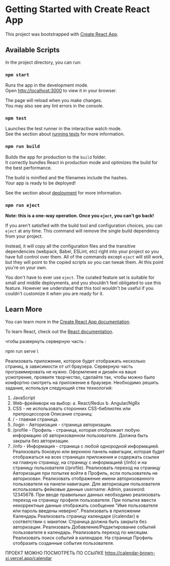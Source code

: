 # Getting Started with Create React App

This project was bootstrapped with [Create React App](https://github.com/facebook/create-react-app).

## Available Scripts

In the project directory, you can run:

### `npm start`

Runs the app in the development mode.\
Open [http://localhost:3000](http://localhost:3000) to view it in your browser.

The page will reload when you make changes.\
You may also see any lint errors in the console.

### `npm test`

Launches the test runner in the interactive watch mode.\
See the section about [running tests](https://facebook.github.io/create-react-app/docs/running-tests) for more information.

### `npm run build`

Builds the app for production to the `build` folder.\
It correctly bundles React in production mode and optimizes the build for the best performance.

The build is minified and the filenames include the hashes.\
Your app is ready to be deployed!

See the section about [deployment](https://facebook.github.io/create-react-app/docs/deployment) for more information.

### `npm run eject`

**Note: this is a one-way operation. Once you `eject`, you can't go back!**

If you aren't satisfied with the build tool and configuration choices, you can `eject` at any time. This command will remove the single build dependency from your project.

Instead, it will copy all the configuration files and the transitive dependencies (webpack, Babel, ESLint, etc) right into your project so you have full control over them. All of the commands except `eject` will still work, but they will point to the copied scripts so you can tweak them. At this point you're on your own.

You don't have to ever use `eject`. The curated feature set is suitable for small and middle deployments, and you shouldn't feel obligated to use this feature. However we understand that this tool wouldn't be useful if you couldn't customize it when you are ready for it.

## Learn More

You can learn more in the [Create React App documentation](https://facebook.github.io/create-react-app/docs/getting-started).

To learn React, check out the [React documentation](https://reactjs.org/).

чтобы развернуть серверную часть :

npm run serve
\



Реализовать приложение, которое будет отображать несколько страниц, в зависимости от url браузера. Серверную часть программировать не нужно. Оформление и дизайн на ваше усмотрение, проявите творчество, сделайте так, чтобы можно было комфортно смотреть на приложение в браузере.
Необходимо решить задание, используя следующий стек технологий:
1. JavaScript
2. Web-фреймворк на выбор: a. React/Redux
b. Angular/NgRx
3. CSS - не использовать сторонних CSS-библиотек или препроцессоров
Описание страниц:
1. / - главная страница.
2. /login - Авторизация - страница авторизации.
3. /profile - Профиль - страница, которая отображает любую информацию об
авторизованном пользователе. Должна быть закрыта без авторизации.
4. /info - Информация - страница с любой однородной информацией.
Реализовать боковую или верхнюю панель навигации, которая будет отображаться на всех страницах приложения и содержать ссылки на главную страницу, на страницу с информацией (/info) и на страницу пользователя (/profile).
Реализовать переход на страницу Авторизация при попытке войти в Профиль, если пользователь не авторизован.
Реализовать отображение имени авторизованного пользователя на панели навигации.
Для авторизации пользователя использовать фейковые данные username: Admin, password: 12345678.
При вводе правильных данных необходимо реализовать переход на страницу профиля пользователя.
При попытке ввести некорректные данные отображать сообщение "Имя пользователя или пароль введены неверно".
Реализовать в приложении  Календарь 
Реализовать страницу календаря (/calendar) в соответствии с макетом:
Страница должна быть закрыта без авторизации.
Реализовать Добавление/Редактирование событий пользователя в календарь. Реализовать переход по месяцам.
Реализовать поиск событий в календаре.
На странице Профиль отобразить созданные события пользователя.
 
 
 
 ПРОЕКТ МОЖНО ПОСМОТРЕТЬ ПО ССЫЛКЕ https://calendar-brown-xi.vercel.app/calendar
 
